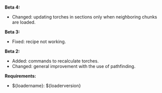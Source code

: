 **Beta 4:**
* Changed: updating torches in sections only when neighboring chunks are loaded.

**Beta 3:**
* Fixed: recipe not working.

**Beta 2:**
* Added: commands to recalculate torches.
* Changed: general improvement with the use of pathfinding.

**Requirements:**
* ${loadername}: ${loaderversion}